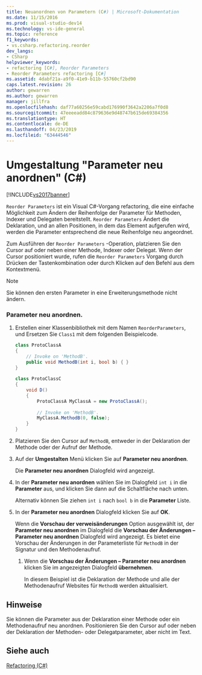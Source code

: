 ```yaml
---
title: Neuanordnen von Parametern (C#) | Microsoft-Dokumentation
ms.date: 11/15/2016
ms.prod: visual-studio-dev14
ms.technology: vs-ide-general
ms.topic: reference
f1_keywords:
- vs.csharp.refactoring.reorder
dev_langs:
- CSharp
helpviewer_keywords:
- refactoring [C#], Reorder Parameters
- Reorder Parameters refactoring [C#]
ms.assetid: 4dabf21a-a9f0-41e9-b11b-55760cf2bd90
caps.latest.revision: 26
author: gewarren
ms.author: gewarren
manager: jillfra
ms.openlocfilehash: daf77a60256e59cabd176990f3642a2206a7f0d8
ms.sourcegitcommit: 47eeeeadd84c879636e9d48747b615de69384356
ms.translationtype: HT
ms.contentlocale: de-DE
ms.lasthandoff: 04/23/2019
ms.locfileid: "63444546"
---
```

# <a name="reorder-parameters-refactoring-c"></a>Umgestaltung "Parameter neu anordnen" (C#)
[!INCLUDE[vs2017banner](../includes/vs2017banner.md)]

`Reorder Parameters` ist ein Visual C#-Vorgang refactoring, die eine einfache Möglichkeit zum Ändern der Reihenfolge der Parameter für Methoden, Indexer und Delegaten bereitstellt. `Reorder Parameters` Ändert die Deklaration, und an allen Positionen, in dem das Element aufgerufen wird, werden die Parameter entsprechend die neue Reihenfolge neu angeordnet.  
  
 Zum Ausführen der `Reorder Parameters` -Operation, platzieren Sie den Cursor auf oder neben einer Methode, Indexer oder Delegat. Wenn der Cursor positioniert wurde, rufen die `Reorder Parameters` Vorgang durch Drücken der Tastenkombination oder durch Klicken auf den Befehl aus dem Kontextmenü.  
  
> [!NOTE]
> Sie können den ersten Parameter in eine Erweiterungsmethode nicht ändern.  
  
### <a name="to-reorder-parameters"></a>Parameter neu anordnen.  
  
1. Erstellen einer Klassenbibliothek mit dem Namen `ReorderParameters`, und Ersetzen Sie `Class1` mit dem folgenden Beispielcode.  
  
    ```csharp  
    class ProtoClassA  
    {  
        // Invoke on 'MethodB'.  
        public void MethodB(int i, bool b) { }  
    }  
  
    class ProtoClassC  
    {  
        void D()  
        {  
            ProtoClassA MyClassA = new ProtoClassA();  
  
            // Invoke on 'MethodB'.  
            MyClassA.MethodB(0, false);  
        }  
    }  
    ```  
  
2. Platzieren Sie den Cursor auf `MethodB`, entweder in der Deklaration der Methode oder der Aufruf der Methode.  
  
3. Auf der **Umgestalten** Menü klicken Sie auf **Parameter neu anordnen**.  
  
     Die **Parameter neu anordnen** Dialogfeld wird angezeigt.  
  
4. In der **Parameter neu anordnen** wählen Sie im Dialogfeld `int i` in die **Parameter** aus, und klicken Sie dann auf die Schaltfläche nach unten.  
  
     Alternativ können Sie ziehen `int i` nach `bool b` in die **Parameter** Liste.  
  
5. In der **Parameter neu anordnen** Dialogfeld klicken Sie auf **OK**.  
  
     Wenn die **Vorschau der verweisänderungen** Option ausgewählt ist, der **Parameter neu anordnen** im Dialogfeld die **Vorschau der Änderungen – Parameter neu anordnen** Dialogfeld wird angezeigt. Es bietet eine Vorschau der Änderungen in der Parameterliste für `MethodB` in der Signatur und den Methodenaufruf.  
  
    1. Wenn die **Vorschau der Änderungen – Parameter neu anordnen** klicken Sie im angezeigten Dialogfeld **übernehmen**.  
  
         In diesem Beispiel ist die Deklaration der Methode und alle der Methodenaufruf Websites für `MethodB` werden aktualisiert.  
  
## <a name="remarks"></a>Hinweise  
 Sie können die Parameter aus der Deklaration einer Methode oder ein Methodenaufruf neu anordnen. Positionieren Sie den Cursor auf oder neben der Deklaration der Methoden- oder Delegatparameter, aber nicht im Text.  
  
## <a name="see-also"></a>Siehe auch  
 [Refactoring (C#)](../csharp-ide/refactoring-csharp.md)